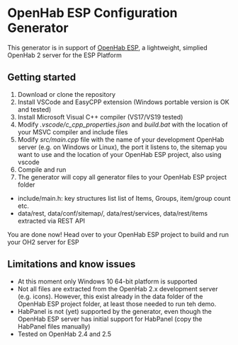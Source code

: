 # OpenHab ESP Configuration Generator

This generator is in support of [OpenHab ESP](https://github.com/ewaldc/OpenHAB-ESP), a lightweight, simplied OpenHab 2 server for the ESP Platform

## Getting started ##   

1. Download or clone the repository
1. Install VSCode and EasyCPP extension (Windows portable version is OK and tested)
1. Install Microsoft Visual C++ compiler (VS17/VS19 tested)
1. Modify _.vscode/c_cpp_properties.json_ and _build.bat_ with the location of your MSVC compiler and include files
1. Modify _src/main.cpp_ file with the name of your development OpenHab server (e.g. on Windows or Linux), the port it listens to, the sitemap you want to use and the location of your OpenHab ESP project, also using vscode
1. Compile and run
1. The generator will copy all generator files to your OpenHab ESP project folder
- include/main.h: key structures list list of Items, Groups, item/group count etc.
- data/rest, data/conf/sitemap/, data/rest/services, data/rest/items extracted via REST API

You are done now!
Head over to your OpenHab ESP project to build and run your OH2 server for ESP

## Limitations and know issues ##
* At this moment only Windows 10 64-bit platform is supported
* Not all files are extracted from the OpenHab 2.x development server (e.g. icons).  However, this exist already in the data folder of the OpenHab ESP project folder, at least those needed to run teh demo.
* HabPanel is not (yet) supported by the generator, even though the OpenHab ESP server has initial support for HabPanel (copy the HabPanel files manually)
* Tested on OpenHab 2.4 and 2.5
